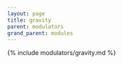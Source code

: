 ```yaml
---
layout: page
title: gravity
parent: modulators
grand_parent: modules
---
```


{% include modulators/gravity.md %}
